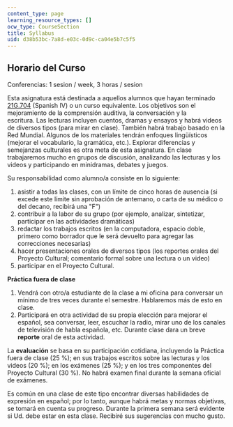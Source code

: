 ```yaml
---
content_type: page
learning_resource_types: []
ocw_type: CourseSection
title: Syllabus
uid: d38b53bc-7a8d-e03c-0d9c-ca04e5b7c5f5
---
```


Horario del Curso
-----------------

Conferencias: 1 sesion / week, 3 horas / sesion

Esta asignatura está destinada a aquellos alumnos que hayan terminado [21G.704](/courses/21g-704-spanish-iv-spring-2005/) (Spanish IV) o un curso equivalente. Los objetivos son el mejoramiento de la comprensión auditiva, la conversación y la escritura. Las lecturas incluyen cuentos, dramas y ensayos y habrá videos de diversos tipos (para mirar en clase). También habrá trabajo basado en la Red Mundial. Algunos de los materiales tendrán enfoques lingüísticos (mejorar el vocabulario, la gramática, etc.). Explorar diferencias y semejanzas culturales es otra meta de esta asignatura. En clase trabajaremos mucho en grupos de discusión, analizando las lecturas y los videos y participando en minidramas, debates y juegos.

Su responsabilidad como alumno/a consiste en lo siguiente:

1.  asistir a todas las clases, con un límite de cinco horas de ausencia (si excede este límite sin aprobación de antemano, o carta de su médico o del decano, recibirá una "F")
2.  contribuir a la labor de su grupo (por ejemplo, analizar, sintetizar, participar en las actividades dramáticas)
3.  redactar los trabajos escritos (en la computadora, espacio doble, primero como borrador que le será devuelto para agregar las correcciones necesarias)
4.  hacer presentaciones orales de diversos tipos (los reportes orales del Proyecto Cultural; comentario formal sobre una lectura o un video)
5.  participar en el Proyecto Cultural.

**Práctica fuera de clase**

1.  Vendrá con otro/a estudiante de la clase a mi oficina para conversar un mínimo de tres veces durante el semestre. Hablaremos más de esto en clase.
2.  Participará en otra actividad de su propia elección para mejorar el español, sea conversar, leer, escuchar la radio, mirar uno de los canales de televisión de habla española, etc. Durante clase dara un breve **reporte** oral de esta actividad.

La **evaluación** se basa en su participación cotidiana, incluyendo la Práctica fuera de clase (25 %); en sus trabajos escritos sobre las lecturas y los videos (20 %); en los exámenes (25 %); y en los tres componentes del Proyecto Cultural (30 %). No habrá examen final durante la semana oficial de exámenes.

Es común en una clase de este tipo encontrar diversas habilidades de expresión en español; por lo tanto, aunque habrá metas y normas objetivas, se tomará en cuenta su progreso. Durante la primera semana será evidente si Ud. debe estar en esta clase. Recibiré sus sugerencias con mucho gusto.